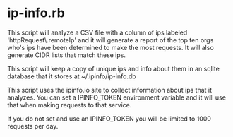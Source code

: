 ip-info.rb
==========

This script will analyze a CSV file with a column of ips labeled 'httpRequest\\.remoteIp'
and it will generate a report of the top ten orgs who's ips have been determined to make
the most requests. It will also generate CIDR lists that match these ips.

This script will keep a copy of unique ips and info about them in an sqlite database that it
stores at ~/.ipinfo/ip-info.db

This script uses the ipinfo.io site to collect information about ips that it analyzes.
You can set a IPINFO_TOKEN environment variable and it will use that when making requests
to that service.

If you do not set and use an IPINFO_TOKEN you will be limited to 1000 requests per day.


